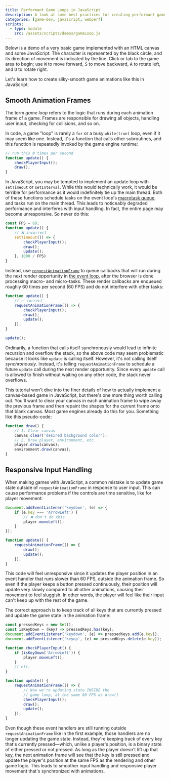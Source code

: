 ```yaml
---
title: Performant Game Loops in JavaScript
description: A look at some best practices for creating performant game animations in JavaScript.
categories: [game-dev, javascript, webperf]
scripts:
  - type: module
    src: /assets/scripts/demos/gameLoop.js
---
```


Below is a demo of a very basic game implemented with an HTML canvas and some JavaScript. The character is represented by the black circle, and its direction of movement is indicated by the line. Click or tab to the game area to begin; use <kbd>W</kbd> to move forward, <kbd>S</kbd> to move backward, <kbd>A</kbd> to rotate left, and <kbd>D</kbd> to rotate right.

<game-loop width="600" height="300" title="Game loop demo"></game-loop>

Let's learn how to create silky-smooth game animations like this in JavaScript.

## Smooth Animation Frames

The term <dfn>game loop</dfn> refers to the logic that runs during each animation frame of a game. Frames are responsible for drawing all objects, handling user input, checking for collisions, and so on.

In code, a game "loop" is rarely a `for` or a busy `while(true)` loop, even if it may seem like one. Instead, it's a function that calls other subroutines, and this function is repeatedly invoked by the game engine runtime:

```js
// run this N times per second
function update() {
    checkPlayerInput();
    draw();
}
```

In JavaScript, you may be tempted to implement an update loop with `setTimeout` or `setInterval`. While this would technically work, it would be terrible for performance as it would indefinitely tie up the main thread. Both of these functions schedule tasks on the event loop's [macrotask queue](https://javascript.info/event-loop), and tasks run on the main thread. This leads to noticeably degraded performance and interferes with input handling. In fact, the entire page may become unresponsive. So never do this:

```js
const FPS = 60;
function update() {
    // ❌ incorrect
    setTimeout(() => {
        checkPlayerInput();
        draw();
        update();
    }, 1000 / FPS)
}
```

Instead, use [`requestAnimationFrame`](https://developer.mozilla.org/en-US/docs/Web/API/Window/requestAnimationFrame) to queue callbacks that will run during the next render opportunity in [the event loop](https://html.spec.whatwg.org/multipage/webappapis.html), after the browser is done processing macro- and micro-tasks. These render callbacks are enqueued roughly 60 times per second (60 FPS) and do not interfere with other tasks:

```js {data-copyable="true"}
function update() {
    // ✅ correct
    requestAnimationFrame(() => {
        checkPlayerInput();
        draw();
        update();
    });
}

update();
```

Ordinarily, a function that calls itself synchronously would lead to infinite recursion and overflow the stack, so the above code may seem problematic because it looks like `update` is calling itself. However, it's not calling itself _synchronously_. Instead, it's telling `requestAnimationFrame` to schedule a future `update` call during the next render opportunity. Since every `update` call is allowed to finish without waiting on any other code, the stack never overflows.

This tutorial won't dive into the finer details of how to actually implement a canvas-based game in JavaScript, but there's one more thing worth calling out. You'll want to clear your canvas in each animation frame to wipe away the previous frame and then repaint the shapes for the current frame onto that blank canvas. Most game engines already do this for you. Something like this pseudo-code:

```js
function draw() {
    // 1. Clear canvas
    canvas.clear('desired background color');
    // 2. Draw player, environment, etc.
    player.draw(canvas);
    environment.draw(canvas);
}
```

## Responsive Input Handling

When making games with JavaScript, a common mistake is to update game state outside of `requestAnimationFrame` in response to user input. This can cause performance problems if the controls are time sensitive, like for player movement:

```js
document.addEventListener('keydown', (e) => {
    if (e.key === 'ArrowLeft') {
        // ❌ don't do this
        player.moveLeft();
    }
});

function update() {
    requestAnimationFrame(() => {
        draw();
        update();
    });
}
```

This code will feel unresponsive since it updates the player position in an event handler that runs slower than 60 FPS, outside the animation frame. So even if the player keeps a button pressed continuously, their position will update very slowly compared to all other animations, causing their movement to feel sluggish. In other words, the player will feel like their input can't keep up with the rest of the game.

The correct approach is to keep track of all keys that are currently pressed and update the game state in the animation frame:

```js {data-copyable="true"}
const pressedKeys = new Set();
const isKeyDown = (key) => pressedKeys.has(key);
document.addEventListener('keydown', (e) => pressedKeys.add(e.key));
document.addEventListener('keyup', (e) => pressedKeys.delete(e.key));

function checkPlayerInput() {
    if (isKeyDown('ArrowLeft')) {
        player.moveLeft();
    }
    // etc.
}

function update() {
    requestAnimationFrame(() => {
        // Now we're updating state INSIDE the 
        // game loop, at the same 60 FPS as draw()
        checkPlayerInput();
        draw();
        update();
    });
}
```

Even though these event handlers are still running outside `requestAnimationFrame` like in the first example, those handlers are no longer updating the game state. Instead, they're keeping track of every key that's currently pressed—which, unlike a player's position, is a binary state of either pressed or not pressed. As long as the player doesn't lift up that key, the next animation frame will see that the key is still pressed and update the player's position at the same FPS as the rendering and other game logic. This leads to smoother input handling and responsive player movement that's synchronized with animations.
